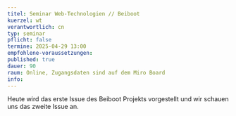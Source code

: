 ```yaml
---
titel: Seminar Web-Technologien // Beiboot
kuerzel: wt
verantwortlich: cn
typ: seminar
pflicht: false
termine: 2025-04-29 13:00
empfohlene-voraussetzungen: 
published: true
dauer: 90
raum: Online, Zugangsdaten sind auf dem Miro Board
info: 
---
```



Heute wird das erste Issue des Beiboot Projekts vorgestellt und wir schauen uns das zweite Issue an.

